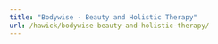 ```yaml
---
title: "Bodywise - Beauty and Holistic Therapy"
url: /hawick/bodywise-beauty-and-holistic-therapy/
---
```


